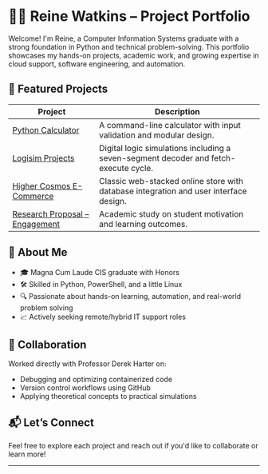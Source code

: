 # 👩‍💻 Reine Watkins – Project Portfolio

Welcome! I'm Reine, a Computer Information Systems graduate with a strong foundation in Python and technical problem-solving. This portfolio showcases my hands-on projects, academic work, and growing expertise in cloud support, software engineering, and automation.

## 🔗 Featured Projects

| Project | Description |
|--------|-------------|
| [Python Calculator](https://github.com/IcePrince-crypto/python-calculator) | A command-line calculator with input validation and modular design. |
| [Logisim Projects](https://github.com/IcePrince-crypto/logisim-projects) | Digital logic simulations including a seven-segment decoder and fetch-execute cycle. |
| [Higher Cosmos E-Commerce](https://github.com/IcePrince-crypto/Higher-Cosmos-E-commerce)| Classic web-stacked online store with database integration and user interface design. |
| [Research Proposal – Engagement](https://github.com/IcePrince-crypto/research-proposal-engagement) | Academic study on student motivation and learning outcomes. |

## 🧠 About Me

- 🎓 Magna Cum Laude CIS graduate with Honors
- 🛠️ Skilled in Python, PowerShell, and a little Linux
- 🔍 Passionate about hands-on learning, automation, and real-world problem solving
- 📈 Actively seeking remote/hybrid IT support roles

## 🤝 Collaboration

Worked directly with Professor Derek Harter on:
- Debugging and optimizing containerized code
- Version control workflows using GitHub
- Applying theoretical concepts to practical simulations

## 📬 Let’s Connect

Feel free to explore each project and reach out if you'd like to collaborate or learn more!

---
